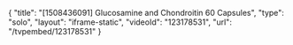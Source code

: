 {
    "title": "[1508436091] Glucosamine and Chondroitin  60 Capsules",
    "type": "solo",
    "layout": "iframe-static",
    "videoId": "123178531",
    "url": "\/tvpembed\/123178531"
}